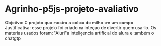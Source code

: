 # Agrinho-p5js-projeto-avaliativo
Objetivo: O projeto que mostra a coleta de milho em um campo  
Justificativa: esse projeto foi criado na inteçao de divertir quem usa-lo.
Os materias usados foram: "Aluri"a inteligencia artificial do alura e também o chatgtp
